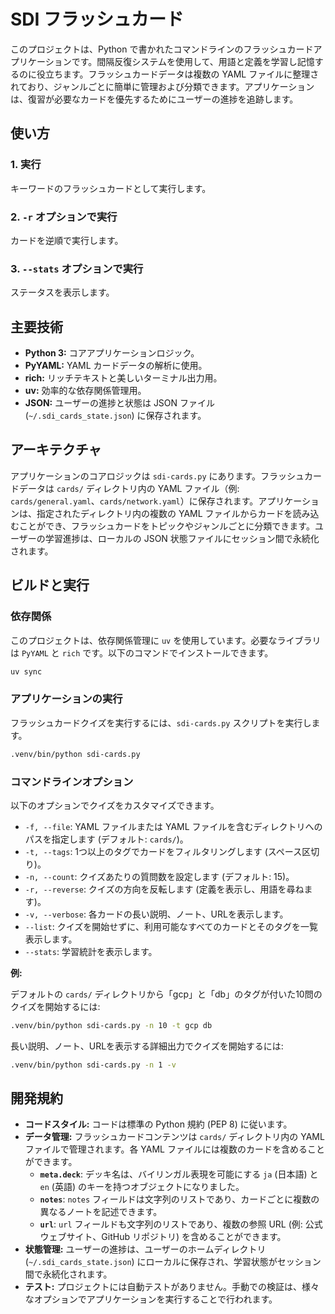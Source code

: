# SDI フラッシュカード

このプロジェクトは、Python で書かれたコマンドラインのフラッシュカードアプリケーションです。間隔反復システムを使用して、用語と定義を学習し記憶するのに役立ちます。フラッシュカードデータは複数の YAML ファイルに整理されており、ジャンルごとに簡単に管理および分類できます。アプリケーションは、復習が必要なカードを優先するためにユーザーの進捗を追跡します。

## 使い方

### 1. 実行

キーワードのフラッシュカードとして実行します。

### 2. `-r` オプションで実行

カードを逆順で実行します。

### 3. `--stats` オプションで実行

ステータスを表示します。

## 主要技術

*   **Python 3:** コアアプリケーションロジック。
*   **PyYAML:** YAML カードデータの解析に使用。
*   **rich:** リッチテキストと美しいターミナル出力用。
*   **uv:** 効率的な依存関係管理用。
*   **JSON:** ユーザーの進捗と状態は JSON ファイル (`~/.sdi_cards_state.json`) に保存されます。

## アーキテクチャ

アプリケーションのコアロジックは `sdi-cards.py` にあります。フラッシュカードデータは `cards/` ディレクトリ内の YAML ファイル（例: `cards/general.yaml`、`cards/network.yaml`）に保存されます。アプリケーションは、指定されたディレクトリ内の複数の YAML ファイルからカードを読み込むことができ、フラッシュカードをトピックやジャンルごとに分類できます。ユーザーの学習進捗は、ローカルの JSON 状態ファイルにセッション間で永続化されます。

## ビルドと実行

### 依存関係

このプロジェクトは、依存関係管理に `uv` を使用しています。必要なライブラリは `PyYAML` と `rich` です。以下のコマンドでインストールできます。

```bash
uv sync
```

### アプリケーションの実行

フラッシュカードクイズを実行するには、`sdi-cards.py` スクリプトを実行します。

```bash
.venv/bin/python sdi-cards.py
```

### コマンドラインオプション

以下のオプションでクイズをカスタマイズできます。

*   `-f, --file`: YAML ファイルまたは YAML ファイルを含むディレクトリへのパスを指定します (デフォルト: `cards/`)。
*   `-t, --tags`: 1つ以上のタグでカードをフィルタリングします (スペース区切り)。
*   `-n, --count`: クイズあたりの質問数を設定します (デフォルト: 15)。
*   `-r, --reverse`: クイズの方向を反転します (定義を表示し、用語を尋ねます)。
*   `-v, --verbose`: 各カードの長い説明、ノート、URLを表示します。
*   `--list`: クイズを開始せずに、利用可能なすべてのカードとそのタグを一覧表示します。
*   `--stats`: 学習統計を表示します。

**例:**

デフォルトの `cards/` ディレクトリから「gcp」と「db」のタグが付いた10問のクイズを開始するには:

```bash
.venv/bin/python sdi-cards.py -n 10 -t gcp db
```

長い説明、ノート、URLを表示する詳細出力でクイズを開始するには:

```bash
.venv/bin/python sdi-cards.py -n 1 -v
```

## 開発規約

*   **コードスタイル:** コードは標準の Python 規約 (PEP 8) に従います。
*   **データ管理:** フラッシュカードコンテンツは `cards/` ディレクトリ内の YAML ファイルで管理されます。各 YAML ファイルには複数のカードを含めることができます。
    *   **`meta.deck`**: デッキ名は、バイリンガル表現を可能にする `ja` (日本語) と `en` (英語) のキーを持つオブジェクトになりました。
    *   **`notes`**: `notes` フィールドは文字列のリストであり、カードごとに複数の異なるノートを記述できます。
    *   **`url`**: `url` フィールドも文字列のリストであり、複数の参照 URL (例: 公式ウェブサイト、GitHub リポジトリ) を含めることができます。
*   **状態管理:** ユーザーの進捗は、ユーザーのホームディレクトリ (`~/.sdi_cards_state.json`) にローカルに保存され、学習状態がセッション間で永続化されます。
*   **テスト:** プロジェクトには自動テストがありません。手動での検証は、様々なオプションでアプリケーションを実行することで行われます。
